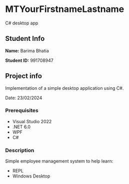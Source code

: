 # MTYourFirstnameLastname

C# desktop app

## Student Info

**Name:** Barima Bhatia

**Student ID:** 991708947

## Project info

Implementation of a simple desktop application using C#.

Date: 23/02/2024

### Prerequisites

- Visual Studio 2022
- .NET 6.0
- WPF
- C#

### Description

Simple employee management system to help learn:

- REPL
- Windows Desktop
